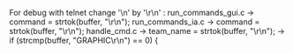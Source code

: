For debug with telnet change '\n' by '\r\n' :
    run_commands_gui.c
     -> command = strtok(buffer, "\r\n");
    run_commands_ia.c
     -> command = strtok(buffer, "\r\n");
    handle_cmd.c
     -> team_name = strtok(buffer, "\r\n");
     -> if (strcmp(buffer, "GRAPHIC\r\n") == 0) {
